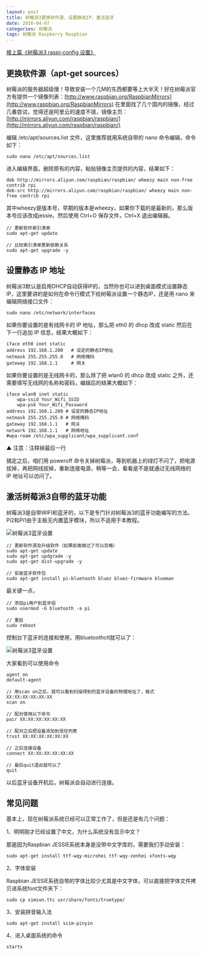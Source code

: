```yaml
---
layout: post
title: 树莓派3更换软件源、设置静态IP、激活蓝牙
date: 2016-04-07
categories: 树莓派
tags: 树莓派 Raspberry Raspbian
---
```


[接上篇《树莓派3 raspi-config 设置》](http://www.yupae.cn/2016/04/06/raspberrypi2.html)

## 更换软件源（apt-get sources）

树莓派的服务器超级慢！导致安装一个几M的东西都要等上大半天！好在树莓派官方有提供一个镜像列表：[http://www.raspbian.org/RaspbianMirrors](http://www.raspbian.org/RaspbianMirrors) 在里面找了几个国内的镜像，经过几番尝试，觉得还是阿里云的速度不错，镜像主页：[http://mirrors.aliyun.com/raspbian/raspbian/](http://mirrors.aliyun.com/raspbian/raspbian/)

编辑 /etc/apt/sources.list 文件，这里推荐就用系统自带的 nano 命令编辑，命令如下：

`
sudo nano /etc/apt/sources.list
`

进入编辑界面，删除原有的内容，粘贴镜像主页提供的内容，结果如下：

```
deb http://mirrors.aliyun.com/raspbian/raspbian/ wheezy main non-free contrib rpi
deb-src http://mirrors.aliyun.com/raspbian/raspbian/ wheezy main non-free contrib rpi
```


其中wheezy是版本号，早期的版本是wheezy，如果你下载的是最新的，那么版本号应该改成jessie。然后使用 Ctrl+O 保存文件，Ctrl+X 退出编辑器。

```
// 更新软件索引清单
sudo apt-get update

// 比较索引清单更新依赖关系
sudo apt-get upgrade -y
```


## 设置静态 IP 地址

树莓派3默认是启用DHCP自动获得IP的，当然你也可以进到桌面模式设置静态IP，这里要讲的是如何在命令行模式下给树莓派设置一个静态IP，还是用 nano 来编辑网络接口文件：

`
sudo nano /etc/network/interfaces
`

如果你要设置的是有线网卡的 IP 地址，那么把 eth0 的 dhcp 改成 static 然后在下一行追加 IP 信息，结果大概如下：

```
iface eth0 inet static
address 192.168.1.200   # 设定的静态IP地址
netmask 255.255.255.0   # 网络掩码
gateway 192.168.1.1     # 网关
```


如果你要设置的是无线网卡的，那么除了把 wlan0 的 dhcp 改成 static 之外，还需要填写无线网的名称和密码，编辑后的结果大概如下：

```
iface wlan0 inet static
    wpa-ssid Your_Wifi_SSID
    wpa-psk Your_Wifi_Password
address 192.168.1.200 # 设定的静态IP地址
netmask 255.255.255.0 # 网络掩码
gateway 192.168.1.1   # 网关
network 192.168.1.1   # 网络地址
#wpa-roam /etc/wpa_supplicant/wpa_supplicant.conf
```


▲ 注意：注释掉最后一行

搞定之后，咱们用 poweroff 命令关掉树莓派，等到机器上的绿灯不闪了，把电源拔掉，再把网线拔掉，重新连接电源，稍等一会，看看是不是就通过无线网络的 IP 地址可以访问了。

## 激活树莓派3自带的蓝牙功能

树莓派3是自带WIFI和蓝牙的，以下是专门针对树莓派3的蓝牙功能编写的方法。Pi2和Pi1由于主板无内置蓝牙模块，所以不适用于本教程。

![树莓派3蓝牙设置](http://www.yupae.cn/images/raspiblue.png)


```
// 更新软件源及升级软件（如果前面做过了可以忽略）
sudo apt-get update
sudo apt-get updgrade -y
sudo apt-get dist-upgrade -y

// 安装蓝牙软件包
sudo apt-get install pi-bluetooth bluez bluez-firmware blueman
```


最关键一点，


```
// 添加pi用户到蓝牙组
sudo usermod -G bluetooth -a pi

// 重启
sudo reboot
```


控制台下蓝牙的连接和使用，用bluetoothctl就可以了：

![树莓派3蓝牙设置](http://www.yupae.cn/images/raspibluetooth.png)

大家看到可以使用命令


```
agent on
default-agent

// 用scan on之后，就可以看到扫描得到的蓝牙设备的物理地址了，格式XX:XX:XX:XX:XX:XX
scan on

// 配对使用以下命令
pair XX:XX:XX:XX:XX:XX

// 配对之后把设备添加到信任列表
trust XX:XX:XX:XX:XX:XX

// 之后连接设备
connect XX:XX:XX:XX:XX:XX

// 最后quit退出就可以了
quit
```

以后蓝牙设备开机后，树莓派会自动进行连接。

## 常见问题

基本上，现在树莓派系统已经可以正常工作了，但是还是有几个问题：

1、明明刚才已经设置了中文，为什么系统没有显示中文？

那是因为Raspbian JESSIE系统本身是没带中文字库的，需要我们手动安装：

`
sudo apt-get install ttf-wqy-microhei ttf-wqy-zenhei xfonts-wqy
`

2、字体安装

Raspbian JESSIE系统自带的字体比较少尤其是中文字体，可以直接把字体文件拷贝进系统font文件夹下：

`
sudo cp simsun.ttc usr/share/fonts/truetype/
`

3、安装拼音输入法

`
sudo apt-get install scim-pinyin
`

4、进入桌面系统的命令

`
startx
`
